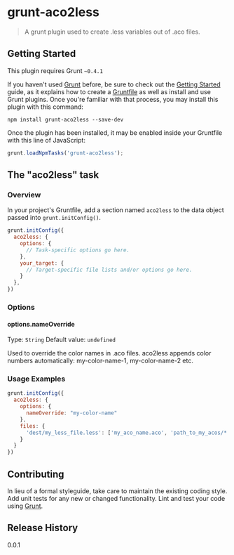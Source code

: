 # grunt-aco2less

> A grunt plugin used to create .less variables out of .aco files. 

## Getting Started
This plugin requires Grunt `~0.4.1`

If you haven't used [Grunt](http://gruntjs.com/) before, be sure to check out the [Getting Started](http://gruntjs.com/getting-started) guide, as it explains how to create a [Gruntfile](http://gruntjs.com/sample-gruntfile) as well as install and use Grunt plugins. Once you're familiar with that process, you may install this plugin with this command:

```shell
npm install grunt-aco2less --save-dev
```

Once the plugin has been installed, it may be enabled inside your Gruntfile with this line of JavaScript:

```js
grunt.loadNpmTasks('grunt-aco2less');
```

## The "aco2less" task

### Overview
In your project's Gruntfile, add a section named `aco2less` to the data object passed into `grunt.initConfig()`.

```js
grunt.initConfig({
  aco2less: {
    options: {
      // Task-specific options go here.
    },
    your_target: {
      // Target-specific file lists and/or options go here.
    }
  },
})
```

### Options

#### options.nameOverride
Type: `String`
Default value: `undefined`

Used to override the color names in .aco files. aco2less appends color numbers automatically: my-color-name-1, my-color-name-2 etc.


### Usage Examples

```js
grunt.initConfig({
  aco2less: {
    options: {
      nameOverride: "my-color-name"
    },
    files: {
      'dest/my_less_file.less': ['my_aco_name.aco', 'path_to_my_acos/*.aco'],
    }
  }
})
```

## Contributing
In lieu of a formal styleguide, take care to maintain the existing coding style. Add unit tests for any new or changed functionality. Lint and test your code using [Grunt](http://gruntjs.com/).

## Release History
0.0.1
